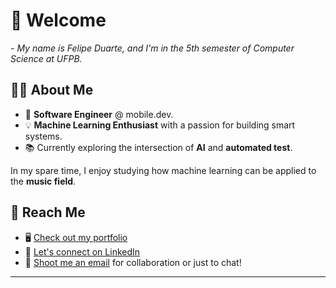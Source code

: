 # 👋 Welcome

<p>- <i>My name is Felipe Duarte, and I'm in the 5th semester of Computer Science at UFPB.</i></p>

## 🙋‍♂️ About Me
- 🔧 **Software Engineer** @ mobile.dev.
- 💡 **Machine Learning Enthusiast** with a passion for building smart systems.
- 📚 Currently exploring the intersection of **AI** and **automated test**.
  
In my spare time, I enjoy studying how machine learning can be applied to the **music field**.

## 🔗 Reach Me
- 🖥️ [Check out my portfolio](https://my-portfolio-b926cd.webflow.io/)
- 💼 [Let's connect on LinkedIn](https://www.linkedin.com/in/felipe-duarte-60a424277/)
- 📧 [Shoot me an email](mailto:felipeduartea04@gmail.com?subject=&body=) for collaboration or just to chat!

---
